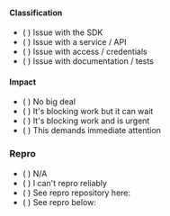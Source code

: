 
<!-- (👇) Please enter a detailed description of your issue, as well as a summary as the ticket title (👆) describing
     what's going wrong. Also, please check box from each section, which helps us understand what's going on: -->

<!-- (description here. for example, "I cloned the repository on `main` and it won't build.") -->

<!-- Place a ✅ next to your selections: -->

#### Classification

- ( ) Issue with the SDK
- ( ) Issue with a service / API
- ( ) Issue with access / credentials
- ( ) Issue with documentation / tests

#### Impact

- ( ) No big deal
- ( ) It's blocking work but it can wait
- ( ) It's blocking work and is urgent
- ( ) This demands immediate attention


### Repro

<!-- If you are able, please enclose steps to reproduce the issue, or feel free to link a repository: -->

- ( ) N/A
- ( ) I can't repro reliably
- ( ) See repro repository here: <!-- enclose a github link -->
- ( ) See repro below:

```java
```
